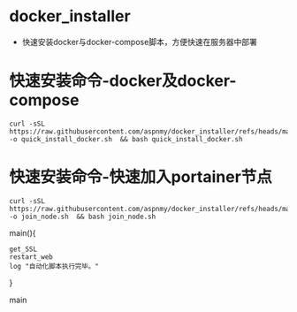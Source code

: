 # docker_installer
- 快速安装docker与docker-compose脚本，方便快速在服务器中部署
# 快速安装命令-docker及docker-compose

```
curl -sSL https://raw.githubusercontent.com/aspnmy/docker_installer/refs/heads/master/quick_install_docker.sh -o quick_install_docker.sh  && bash quick_install_docker.sh
```
# 快速安装命令-快速加入portainer节点
```
curl -sSL https://raw.githubusercontent.com/aspnmy/docker_installer/refs/heads/master/join_node_portainer.sh -o join_node.sh  && bash join_node.sh
```


main(){

    get_SSL
    restart_web
    log "自动化脚本执行完毕。"
}


main